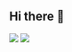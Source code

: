 ## Hi there 👋

<!--
**stks56/stks56** is a ✨ _special_ ✨ repository because its `README.md` (this file) appears on your GitHub profile.

Here are some ideas to get you started:

- 🔭 I’m currently working on ...
- 🌱 I’m currently learning ...
- 👯 I’m looking to collaborate on ...
- 🤔 I’m looking for help with ...
- 💬 Ask me about ...
- 📫 How to reach me: ...
- 😄 Pronouns: ...
- ⚡ Fun fact: ...
-->

![](http://github-profile-summary-cards.vercel.app/api/cards/profile-details?username=stks56&theme=transparent)
![](http://github-profile-summary-cards.vercel.app/api/cards/repos-per-language?username=stks56&theme=transparent&exclude=HCL,Dockerfile,Shell)
